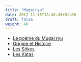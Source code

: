 ```yaml
---
title: "Mugairyu"
date: 2017-11-15T13:40:43+01:00
draft: false
weight: 40
---
```


* [Le poème du Mugai ryu](#poeme)
* [Origine et Histoire](#origine-et-histoire)
* [Les Sōkes](#sokes)
* [Les Katas](#katas)
